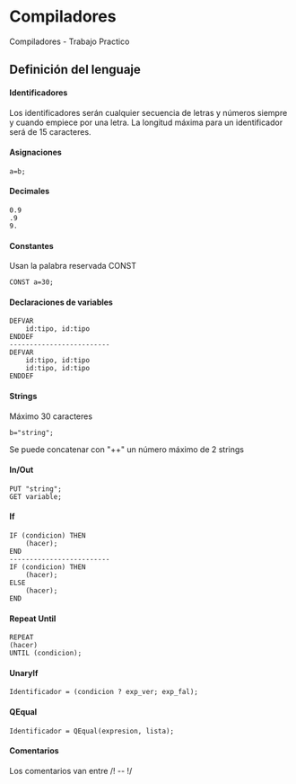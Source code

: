 # Compiladores
Compiladores - Trabajo Practico

## Definición del lenguaje

#### Identificadores

Los identificadores serán cualquier secuencia de letras y números siempre y cuando empiece por una letra.
La longitud máxima para un identificador será de 15 caracteres.

#### Asignaciones

```
a=b;
```

#### Decimales

```
0.9
.9
9.
```

#### Constantes

Usan la palabra reservada CONST

```
CONST a=30;
```

#### Declaraciones de variables

```
DEFVAR
    id:tipo, id:tipo
ENDDEF
-------------------------
DEFVAR
    id:tipo, id:tipo
    id:tipo, id:tipo
ENDDEF
```

#### Strings

Máximo 30 caracteres

```
b="string";
```

Se puede concatenar con "++" un número máximo de 2 strings

#### In/Out

```
PUT "string";
GET variable;
```

#### If

```
IF (condicion) THEN
    (hacer);
END
-------------------------
IF (condicion) THEN
    (hacer);
ELSE 
    (hacer);
END
```

#### Repeat Until

```
REPEAT
(hacer)
UNTIL (condicion);
```

#### UnaryIf

```
Identificador = (condicion ? exp_ver; exp_fal);
```

#### QEqual

```
Identificador = QEqual(expresion, lista);
```

#### Comentarios

Los comentarios van entre /! -- !/

